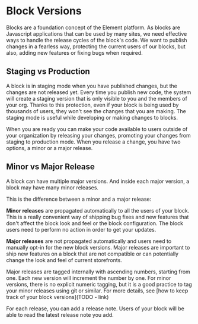 # Block Versions

Blocks are a foundation concept of the Element platform. As blocks are Javascript applications that can be used by many sites, we
need effective ways to handle the release cycles of the block's code. We want to publish changes in a fearless way, protecting the current
users of our blocks, but also, adding new features or fixing bugs when required.

## Staging vs Production

A block is in staging mode when you have published changes, but the changes are not released yet. Every time you publish new code, the system will create
a staging version that is only visible to you and the members of your org. Thanks to this protection, even if your block is being used by thousands
of users, they won't see the changes that you are making. The staging mode is useful while developing or making changes to blocks.

When you are ready you can make your code available to users outside of your organization by releasing your changes, promoting your changes from staging to production mode. When
you release a change, you have two options, a minor or a major release.

## Minor vs Major Release

A block can have multiple major versions. And inside each major version, a block may have many minor releases.

This is the difference between a minor and a major release:

**Minor releases** are propagated automatically to all the users of your block. This is a really convenient way of shipping bug fixes and new features that don't affect the block look and feel or the block configuration. The block users need to perform no action in order to get your updates.

**Major releases** are not propagated automatically and users need to manually opt-in for the new block versions. Major releases are important to ship new features on a block that are not compatible or can potentially change the look and feel of current storefronts.

Major releases are tagged internally with ascending numbers, starting from one. Each new version will increment the number by one. For minor versions, there is no explicit numeric tagging, but it is a good practice to
tag your minor releases using git or similar. For more details, see [how to keep track of your block versions](TODO - link)

For each release, you can add a release note. Users of your block will be able to read the latest release note you add.
